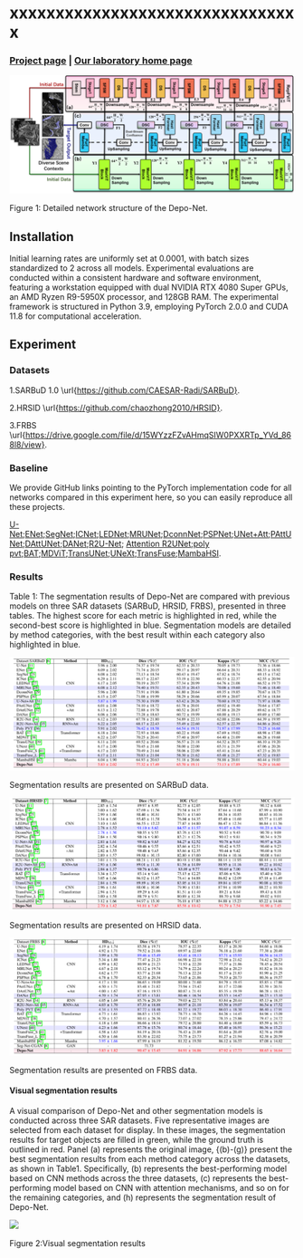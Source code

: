 # xxxxxxxxxxxxxxxxxxxxxxxxxxxxxxxx

### [Project page](https://github.com/IMOP-lab/Depo-Net) | [Our laboratory home page](https://github.com/IMOP-lab) 

<div align=left>
  <img src="Images/image_Depo.png">
</div>
<p align=left>
  Figure 1: Detailed network structure of the Depo-Net.
</p>



## Installation
Initial learning rates are uniformly set at 0.0001, with batch sizes standardized to 2 across all models.  Experimental evaluations are conducted within a consistent hardware and software environment, featuring a workstation equipped with dual NVIDIA RTX 4080 Super GPUs, an AMD Ryzen R9-5950X processor, and 128GB RAM.  The experimental framework is structured in Python 3.9, employing PyTorch 2.0.0 and CUDA 11.8 for computational acceleration.

## Experiment
### Datasets
1.SARBuD 1.0 \url{https://github.com/CAESAR-Radi/SARBuD}.

2.HRSID \url{https://github.com/chaozhong2010/HRSID}.

3.FRBS \url{https://drive.google.com/file/d/15WYzzFZvAHmqSIW0PXXRTp_YVd_868l8/view}.

### Baseline
We provide GitHub links pointing to the PyTorch implementation code for all networks compared in this experiment here, so you can easily reproduce all these projects.

[U-Net](https://github.com/milesial/Pytorch-UNet);[ENet](https://github.com/davidtvs/PyTorch-ENet);[SegNet](https://github.com/vinceecws/SegNet_PyTorch?tab=readme-ov-file);[ICNet](https://github.com/hszhao/ICNet);[LEDNet](https://github.com/sczhou/LEDNet);[MRUNet](https://github.com/cyan-utokyo/MRUnet.git);[DconnNet](https://github.com/Zyun-Y/DconnNet);[PSPNet](https://github.com/hszhao/PSPNet.git);[UNet+Att](https://github.com/EvilPsyCHo/Attention-PyTorch.git);[PAttUNet](https://github.com/faresbougourzi/PDAtt-Unet);[DAttUNet](https://github.com/faresbougourzi/PDAtt-Unet);[DANet](https://github.com/junfu1115/DANet);[R2U-Net](https://github.com/ncpaddle/R2UNet-paddle); [Attention R2UNet](https://github.com/LeeJunHyun/Image_Segmentation);[poly pvt](https://github.com/DengPingFan/Polyp-PVT.git);[BAT](https://github.com/sharkdp/bat.git);[MDViT](https://github.com/siyi-wind/MDViT.git);[TransUNet](https://github.com/Beckschen/TransUNet.git);[UNeXt](https://github.com/jeya-maria-jose/UNeXt-pytorch.git);[TransFuse](https://github.com/Rayicer/TransFuse.git);[MambaHSI](https://github.com/li-yapeng/MambaHSI.git).

### Results
Table 1: The segmentation results of Depo-Net are compared with previous models on three SAR datasets (SARBuD, HRSID, FRBS), presented in three tables. The highest score for each metric is highlighted in red, while the second-best score is highlighted in blue. Segmentation models are detailed by method categories, with the best result within each category also highlighted in blue.

<div align=left>
  <img src="Tables/SARBuD.jpg">
</div>
<p align=left>
   Segmentation results are presented on SARBuD data.
</p>

<div align=left>
  <img src="Tables/HRSID.jpg">
</div>
<p align=left>
   Segmentation results are presented on HRSID data.
</p>

<div align=left>
  <img src="Tables/FRBS.jpg">
</div>
<p align=left>
   Segmentation results are presented on FRBS data.
</p>


#### Visual segmentation results
A visual comparison of Depo-Net and other segmentation models is conducted across three SAR datasets. Five representative images are selected from each dataset for display. In these images, the segmentation results for target objects are filled in green, while the ground truth is outlined in red. Panel (a) represents the original image, {(b)-(g)} present the best segmentation results from each method category across the datasets, as shown in Table1. Specifically, (b) represents the best-performing model based on CNN methods across the three datasets, (c) represents the best-performing model based on CNN with attention mechanisms, and so on for the remaining categories, and (h) represents the segmentation result of Depo-Net.
<div align=left>
  <img src="Images/image_dif_scene.png">
</div>
<p align=left>
    Figure 2:Visual segmentation results
</p>



